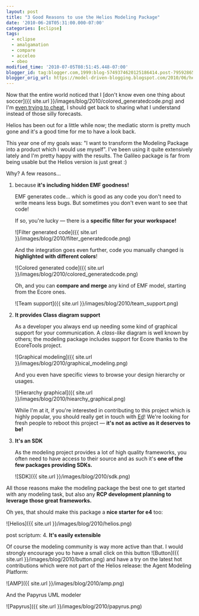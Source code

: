 ```yaml
---
layout: post
title: "3 Good Reasons to use the Helios Modeling Package"
date: '2010-06-28T05:31:00.000-07:00'
categories: [eclipse]
tags:
  - eclipse
  - amalgamation
  - compare
  - acceleo
  - obeo
modified_time: '2010-07-05T08:51:45.448-07:00'
blogger_id: tag:blogger.com,1999:blog-5749374620125186414.post-795928650798672137
blogger_orig_url: https://model-driven-blogging.blogspot.com/2010/06/helios-review-in-pictures.html
---
```


Now that the entire world noticed that I [don't know even one thing about soccer]({{ site.url }}/images/blog/2010/colored_generatedcode.png) and I'm [even trying to cheat](https://model-driven-blogging.blogspot.com/2010/06/forecasts-comparison-for-world.html), I should get back to sharing what I understand instead of those silly forecasts.

Helios has been out for a little while now; the mediatic storm is pretty much gone and it's a good time for me to have a look back.

This year one of my goals was: "I want to transform the Modeling Package into a product which I would use myself". I've been using it quite extensively lately and I'm pretty happy with the results. The Galileo package is far from being usable but the Helios version is just great :)

Why? A few reasons...

1. because **it's including hidden EMF goodness!**

   EMF generates code... which is good as any code you don't need to write means less bugs. But sometimes you don't even want to see that code!

   If so, you're lucky — there is a **specific filter for your workspace!**

   ![Filter generated code]({{ site.url }}/images/blog/2010/filter_generatedcode.png)

   And the integration goes even further, code you manually changed is **highlighted with different colors**!

   ![Colored generated code]({{ site.url }}/images/blog/2010/colored_generatedcode.png)

   Oh, and you can **compare and merge** any kind of EMF model, starting from the Ecore ones.

   ![Team support]({{ site.url }}/images/blog/2010/team_support.png)

2. **It provides Class diagram support**

   As a developer you always end up needing some kind of graphical support for your communication. A _class-like_ diagram is well known by others; the modeling package includes support for Ecore thanks to the EcoreTools project.

   ![Graphical modeling]({{ site.url }}/images/blog/2010/graphical_modeling.png)

   And you even have specific views to browse your design hierarchy or usages.

   ![Hierarchy graphical]({{ site.url }}/images/blog/2010/hiearchy_graphical.png)

   While I'm at it, if you're interested in contributing to this project which is highly popular, you should really get in touch with [Ed](https://ed-merks.blogspot.com/)! We're looking for fresh people to reboot this project — **it's not as active as it deserves to be!**

3. **It's an SDK**

   As the modeling project provides a lot of high quality frameworks, you often need to have access to their source and as such it's **one of the few packages providing SDKs.**

   ![SDK]({{ site.url }}/images/blog/2010/sdk.png)

All those reasons make the modeling package the best one to get started with any modeling task, but also any **RCP development planning to leverage those great frameworks.**

Oh yes, that should make this package a **nice starter for e4** too:

![Helios]({{ site.url }}/images/blog/2010/helios.png)

post scriptum: 4. **It's easily extensible**

Of course the modeling community is way more active than that. I would strongly encourage you to have a small click on this button ![Button]({{ site.url }}/images/blog/2010/button.png) and have a try on the latest hot contributions which were not part of the Helios release: the Agent Modeling Platform:

![AMP]({{ site.url }}/images/blog/2010/amp.png)

And the Papyrus UML modeler

![Papyrus]({{ site.url }}/images/blog/2010/papyrus.png)
